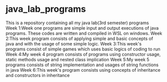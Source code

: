 # java_lab_programs
This is a repository containing all my java lab(3rd semester) programs  
Week 1:Week one programs are simple input and output executions of java programs. These codes are written and compiled in WSL on windows.
Week 2:This week program consists of applying simple and basic concepts of java and with the usage of some simple logic.
Week 3:This week's programs consist of simple games which uses basic logics of coding to run
Week 4:My week 4 program consists of programs using constructor usage, static methods usage and nested class implication
Week 5:My week 5 programs consists of string implementation and usages of string functions in java
Week 6:This week's program consists using concepts of inheritance and constructors in inheritance
